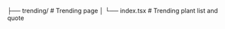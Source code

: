 ├── trending/              # Trending page
│   └── index.tsx          # Trending plant list and quote